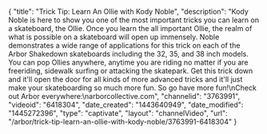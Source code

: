 {
    "title": "Trick Tip: Learn An Ollie with Kody Noble",
    "description": "Kody Noble is here to show you one of the most important tricks you can learn on a skateboard, the Ollie. Once you learn the all important Ollie, the realm of what is possible on a skateboard will open up immensely. Noble demonstrates a wide range of applications for this trick on each of the Arbor Shakedown skateboards including the 32, 35, and 38 inch models. You can pop Ollies anywhere, anytime you are riding no matter if you are freeriding, sidewalk surfing or attacking the skatepark. Get this trick down and it'll open the door for all kinds of more advanced tricks and it'll just make your skateboarding so much more fun. So go have more fun!\nCheck out Arbor everywhere:\narborcollective.com",
    "channelid": "3763991",
    "videoid": "6418304",
    "date_created": "1443640949",
    "date_modified": "1445272396",
    "type": "captivate",
    "layout": "channelVideo",
    "url": "\/arbor\/trick-tip-learn-an-ollie-with-kody-noble\/3763991-6418304"
}